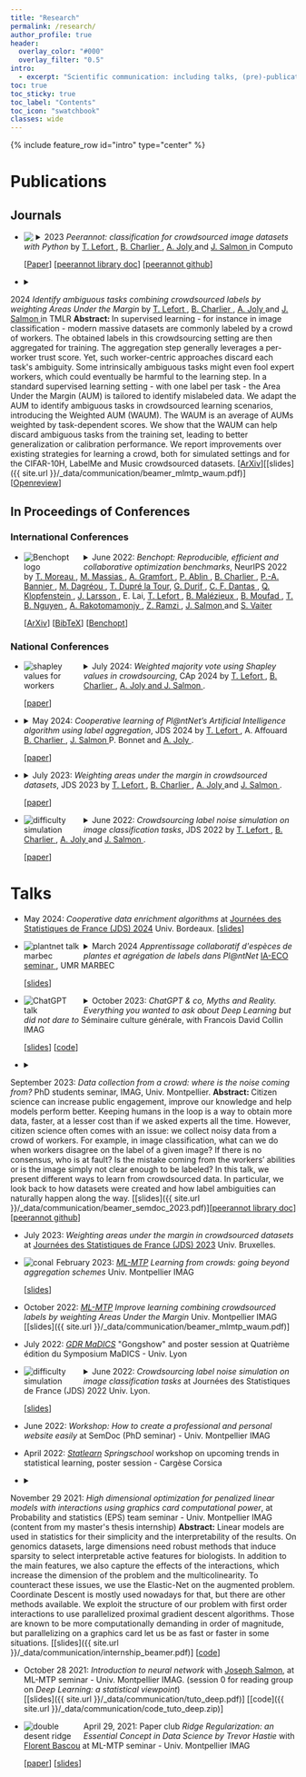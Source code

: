 ```yaml
---
title: "Research"
permalink: /research/
author_profile: true
header:
  overlay_color: "#000"
  overlay_filter: "0.5"
intro:
  - excerpt: "Scientific communication: including talks, (pre)-publications, code and slides when available. *In fine* the serious page."
toc: true
toc_sticky: true
toc_label: "Contents"
toc_icon: "swatchbook"
classes: wide
---
```


{% include feature_row id="intro" type="center" %}

# Publications

## Journals

<ul>
<li><details>
<summary>
  <img src="{{ site.url }}/_data/images/pipeline_peerannot.png" style="max-width: 100px; height: auto; float: left; margin-right: 5px;">
2023 <i>Peerannot: classification for crowdsourced image datasets with Python</i>
by  <a href="https://tanglef.github.io/">T. Lefort </a>, <a href="https://imag.umontpellier.fr/~charlier/index.php?page=index">B. Charlier </a>, <a href="http://www-sop.inria.fr/members/Alexis.Joly/wiki/pmwiki.php"> A. Joly </a> and <a href="http://josephsalmon.eu/">J. Salmon </a> in Computo </summary>
<b> Abstract: </b>
Crowdsourcing is a quick and easy way to collect labels for large datasets, involving many workers. However, workers often disagree with each other. Sources of error can arise from the workers’ skills, but also from the intrinsic difficulty of the task. We present peerannot: a Python library for managing and learning from crowdsourced labels for classification. Our library allows users to aggregate labels from common noise models or train a deep learning-based classifier directly from crowdsourced labels. In addition, we provide an identification module to easily explore the task difficulty of datasets and worker capabilities. </details>
</li>
<p>
  [<a href="https://computo.sfds.asso.fr/published-202402-lefort-peerannot/">Paper</a>]
  [<a href="https://peerannot.github.io/">peerannot library doc</a>]
  [<a href="https://github.com/peerannot/peerannot">peerannot github</a>]
</p>
</ul>

- <details><summary>
2024 <i>Identify ambiguous tasks combining crowdsourced labels by weighting Areas Under the Margin</i>
by <a href="https://tanglef.github.io/">T. Lefort </a>, <a href="https://imag.umontpellier.fr/~charlier/index.php?page=index">B. Charlier </a>, <a href="http://www-sop.inria.fr/members/Alexis.Joly/wiki/pmwiki.php"> A. Joly </a> and <a href="http://josephsalmon.eu/">J. Salmon </a> in TMLR </summary>
<b> Abstract: </b>
     In supervised learning - for instance in image classification - modern massive datasets are commonly labeled by a crowd of workers. The obtained labels in this crowdsourcing setting are then aggregated for training. The aggregation step generally leverages a per-worker trust score. Yet, such worker-centric approaches discard each task's ambiguity. Some intrinsically ambiguous tasks might even fool expert workers, which could eventually be harmful to the learning step. In a standard supervised learning setting - with one label per task - the Area Under the Margin (AUM) is tailored to identify mislabeled data. We adapt the AUM to identify ambiguous tasks in crowdsourced learning scenarios, introducing the Weighted AUM (WAUM). The WAUM is an average of AUMs weighted by task-dependent scores. We show that the WAUM can help discard ambiguous tasks from the training set, leading to better generalization or calibration performance. We report improvements over existing strategies for learning a crowd, both for simulated settings and for the CIFAR-10H, LabelMe and Music crowdsourced datasets. </details>
\[[ArXiv](https://arxiv.org/abs/2209.15380)\]\[[slides]({{ site.url }}/_data/communication/beamer_mlmtp_waum.pdf)\] \[[Openreview](https://openreview.net/forum?id=raD846nj2q&noteId=OKobldgiNW)\]


## In Proceedings of Conferences

### International Conferences

<ul>
<li><details>
<summary>
  <img src="{{ site.url }}/_data/images/logo_benchopt.png" alt="Benchopt logo" style="max-width: 100px; height: auto; float: left; margin-right: 5px;">
June 2022: <i>Benchopt: Reproducible, efficient and collaborative optimization benchmarks</i>, NeurIPS 2022 by <a href="https://tommoral.github.io/about.html">T. Moreau </a>,  <a href="https://mathurinm.github.io/">M. Massias </a>, <a href="http://alexandre.gramfort.net/">A. Gramfort </a>, <a href="https://pierreablin.com/">P. Ablin </a>, <a href="https://imag.umontpellier.fr/~charlier/index.php?page=index">B. Charlier </a>,  <a href="https://twitter.com/el_pa_b">P.-A. Bannier </a>,  <a href="https://deepai.org/profile/mathieu-dagreou"> M. Dagréou </a>, <a href="https://tomdlt.github.io/#about_me">T. Dupré la Tour</a>, <a href="https://gdurif.perso.math.cnrs.fr/">G. Durif </a>, <a href="https://cassiofragadantas.github.io/">C. F. Dantas </a>, <a href="https://klopfe.github.io/">Q. Klopfenstein </a>, <a href="https://larssonjohan.com/">J. Larsson </a>, E. Lai, <a href="https://tanglef.github.io/">T. Lefort </a>, <a href="https://www.google.com/url?sa=t&rct=j&q=&esrc=s&source=web&cd=&cad=rja&uact=8&ved=2ahUKEwj60YnA0Nz4AhVG0RoKHeXaDxoQFnoECAsQAQ&url=https%3A%2F%2Ffr.linkedin.com%2Fin%2Fbenoit-malezieux-203283148&usg=AOvVaw38uDhnW-gQfAo8_Xfi3fm1">B. Malézieux </a>, <a href="https://t.co/Z0XdSWDuBp">B. Moufad </a>, <a href="https://tbng.github.io/">T. B. Nguyen </a>, <a href="https://twitter.com/rakotal1">A. Rakotomamonjy </a>, <a href="https://zaccharieramzi.fr/">Z. Ramzi </a>, <a href="http://josephsalmon.eu/">J. Salmon </a> and <a href="http://samuelvaiter.com/"> S. Vaiter </a></summary>
<b> Abstract: </b>
Numerical validation is at the core of machine learning research as it allows to assess the actual impact of new methods, and to confirm the agreement between theory and practice. Yet, the rapid development of the field poses several challenges: researchers are confronted with a profusion of methods to compare, limited transparency and consensus on best practices, as well as tedious re-implementation work. As a result, validation is often very partial, which can lead to wrong conclusions that slow down the progress of research. We propose Benchopt, a collaborative framework to automate, reproduce and publish optimization benchmarks in machine learning across programming languages and hardware architectures. Benchopt simplifies benchmarking for the community by providing an off-the-shelf tool for running, sharing and extending experiments. To demonstrate its broad usability, we showcase benchmarks on three standard learning tasks: l2-regularized logistic regression, Lasso, and ResNet18 training for image classification.These benchmarks highlight key practical findings that give a more nuanced view of the state-of-the-art fort hese problems, showing that for practical evaluation, the devil is in the details. We hope that Benchopt will foster collaborative work in the community hence improving the reproducibility of research findings. </details></li>
<p>
  [<a href="https://arxiv.org/pdf/2206.13424.pdf">ArXiv</a>]
  [<a href="https://scholar.google.com/scholar_lookup?arxiv_id=2206.13424">BibTeX</a>]
  [<a href="https://benchopt.github.io/">Benchopt</a>]
</p>
</ul>

### National Conferences

<ul>
  <li>
    <details>
      <summary>
      <img src="{{ site.url }}/_data/images/shap_cap.png" alt="shapley values for workers" style="max-width: 100px; height: auto; float: left; margin-right: 5px;">
        July 2024: <i>Weighted majority vote using Shapley values in crowdsourcing</i>, CAp 2024  by  <a href="https://tanglef.github.io/">T. Lefort </a>, <a href="https://imag.umontpellier.fr/~charlier/index.php?page=index">B. Charlier </a>,  <a href="http://www-sop.inria.fr/members/Alexis.Joly/wiki/pmwiki.php"> A. Joly and <a href="http://josephsalmon.eu/">J. Salmon </a> </a> .
      </summary>
      <b>Abstract:</b>
      Crowdsourcing has emerged as a pivotal paradigm for harnessing collective intelligence to solve data annotation tasks. Effective label aggregation, crucial for leveraging the diverse judgments of contributors, remains a fundamental challenge in crowdsourcing systems. This paper introduces a novel label aggregation strategy based on Shapley values, a concept originating from cooperative game theory. By integrating Shapley values as worker weights into the Weighted Majority Vote label aggregation (WMV), our proposed framework aims to address the interpretability of weights assigned to workers. This aggregation reduces the complexity of probabilistic models and the difficulty of the final interpretation of the aggregation from the workers’ votes. We show improved accuracy against other WMV-based label aggregation strategies. We demonstrate the efficiency of our strategy on various real datasets to explore multiple crowdsourcing scenarios.
    </details>
    <p>
      [<a href="{{ site.url }}/_data/papers/cap24.pdf">paper</a>]
    </p>
  </li>
  <li>
    <details>
      <summary>
        May 2024: <i>Cooperative learning of Pl@ntNet’s Artificial Intelligence algorithm using label aggregation</i>, JDS 2024 by  <a href="https://tanglef.github.io/">T. Lefort </a>, A. Affouard <a href="https://imag.umontpellier.fr/~charlier/index.php?page=index">B. Charlier </a>, <a href="http://josephsalmon.eu/">J. Salmon </a> P. Bonnet and <a href="http://www-sop.inria.fr/members/Alexis.Joly/wiki/pmwiki.php"> A. Joly </a> .
      </summary>
      <b>Abstract:</b>
The Pl@ntNet system enables global data collection by allowing users to upload and annotate plant observations, leading to noisy labels due to diverse user skills. Achieving consensus is crucial for training, but the vast scale of collected data makes traditional label aggregation strategies challenging. Additionally, as many species are rarely observed, user expertise can not be evaluated as an inter-user agreement: otherwise, botanical experts would have a lower weight in the training step than the average user as they have fewer but precise  articipation. Our proposed label aggregation strategy aims to cooperatively train plant identification models. This strategy estimates user expertise as a trust score per worker based on their ability to identify plant species from crowdsourced data.
The trust score is recursively estimated from correctly identified species given the current estimated labels. This interpretable score exploits botanical experts’ knowledge and the heterogeneity of users. We evaluate our strategy on a large subset of the Pl@ntNet database focused on European flora, comprising over 6 000 000 observations and 800 000 users. We
demonstrate that estimating users’ skills based on the diversity of their expertise enhances labeling performance.
    </details>
    <p>
      [<a href="{{ site.url }}/_data/papers/jds24.pdf">paper</a>]
    </p>
  </li>
  <li>
    <details>
      <summary>
        July 2023: <i>Weighting areas under the margin in crowdsourced datasets</i>, JDS 2023 by  <a href="https://tanglef.github.io/">T. Lefort </a>, <a href="https://imag.umontpellier.fr/~charlier/index.php?page=index">B. Charlier </a>, <a href="http://www-sop.inria.fr/members/Alexis.Joly/wiki/pmwiki.php"> A. Joly </a> and <a href="http://josephsalmon.eu/">J. Salmon </a>.
      </summary>
      <b>Abstract:</b>
In supervised learning — for instance in image classification — modern massive datasets are commonly labeled by a crowd of workers. Labeling errors can happen because of the workers abilities or tasks identification difficulty. Some intrinsically ambiguous tasks might fool expert workers, which could eventually be harmful to the learning step. In a standard supervised learning setting — with one label per task — the Area Under the Margin (AUM) is tailored to identify mislabeled data. We adapt the AUM to identify ambiguous tasks in crowdsourced learning scenarios, introducing the Weighted AUM (WAUM). The WAUM is an average of AUMs weighted by task-dependent scores. We show that the WAUM can help discard ambiguous tasks from the training set, leading to better generalization or calibration performance.
    </details>
    <p>
      [<a href="{{ site.url }}/_data/papers/jds23.pdf">paper</a>]
    </p>
  </li>
  <li>
    <details>
      <summary>
        <img src="{{ site.url }}/_data/images/prob_diff.png" alt="difficulty simulation" style="max-width: 100px; height: auto; float: left; margin-right: 5px;">
        June 2022: <i>Crowdsourcing label noise simulation on image classification tasks</i>, JDS 2022 by  <a href="https://tanglef.github.io/">T. Lefort </a>, <a href="https://imag.umontpellier.fr/~charlier/index.php?page=index">B. Charlier </a>, <a href="http://www-sop.inria.fr/members/Alexis.Joly/wiki/pmwiki.php"> A. Joly </a> and <a href="http://josephsalmon.eu/">J. Salmon </a>.
      </summary>
      <b>Abstract:</b>
      It is common to collect labeled datasets using crowdsourcing. Yet, label quality depends deeply on the task difficulty and on the workers' abilities. With such datasets, the lack of ground truth makes it hard to assess the quality of annotations. There are few open-access crowdsourced datasets, and even fewer that provide both heterogeneous tasks in difficulty and all workers' answers before the aggregation. We propose a new crowdsourcing simulation framework with quality control. This allows us to evaluate different empirical learning strategies empirically from the obtained labels. Our goal is to separate different sources of noise: workers that do not provide any information on the true label against poorly performing workers, useful on easy tasks.
    </details>
    <p>
      [<a href="{{ site.url }}/_data/papers/jds22.pdf">paper</a>]
    </p>
  </li>
</ul>

# Talks

- May 2024: *Cooperative data enrichment algorithms* at [Journées des Statistiques de France (JDS) 2024](https://jds2024.sciencesconf.org/resource/page/id/18) Univ. Bordeaux.
[<a href="{{ site.url }}/_data/communication/beamer_jds24.pdf">slides</a>]

<ul>
  <li>
    <details>
      <summary>
        <img src="{{ site.url }}/_data/images/Plantnet_scheme.png" alt="plantnet talk marbec" style="max-width: 100px; height: auto; float: left; margin-right: 5px;">
        March 2024 <i>Apprentissage collaboratif d'espèces de plantes et agrégation de labels dans Pl@ntNet</i> <a href="https://docs.google.com/document/d/1w7YNvQG4v7QCJj86sjO4PLqOYPOT4QTOD8Am18GgT2Q/edit#heading=h.607qmvjxwu93">IA-ECO seminar </a>, UMR MARBEC
      </summary>
      <b>Abstract:</b>
        Deep learning models for plant species identification rely on large annotated datasets. The Pl@ntNet system enables global data collection by allowing users to upload and annotate plant observations, leading to noisy labels due to diverse user skills. Achieving consensus is crucial for training, but the vast scale of collected data (number of observations, users and species) makes traditional label aggregation strategies challenging. Existing methods either retain all observations, resulting in noisy training data or selectively keep those with sufficient votes, discarding valuable information. Additionally, as many species are rarely observed, user expertise can not be evaluated as an inter-user agreement: otherwise, botanical experts would have a lower weight in the AI training step than the average user.
        Our proposed label aggregation strategy aims to cooperatively train plant identification AI models. This strategy estimates user expertise as a trust score per worker based on their ability to identify plant species from crowdsourced data. The trust score is recursively estimated from correctly identified species given the current estimated labels. This interpretable score exploits botanical experts’ knowledge and the heterogeneity of users. Subsequently, our strategy removes unreliable observations but retains those with limited trusted annotations, unlike other approaches.
        We evaluate our strategy on a large subset of the Pl@ntNet database focused on European flora, comprising over 6M observations and 800K users. This anonymized dataset of votes and observations is released [openly](https://doi.org/10.5281/zenodo.10782465). We demonstrate that estimating users’ skills based on the diversity of their expertise enhances labeling performance.
        Our findings emphasize the synergy of human annotation and data filtering in improving AI performance for a refined training dataset. We explore incorporating AI-based votes alongside human input in the label aggregation. This can further enhance human-AI interactions to detect unreliable observations (even with few votes).
    </details>
    <p>
      [<a href="{{ site.url }}/_data/communication/Cooperative_learning_of_Pl_ntNet_s_Artificial_Intelligence_algorithm.pdf">slides</a>]
    </p>
  </li>
  <li>
    <details>
      <summary>
        <img src="{{ site.url }}/_data/images/chat_gpt_talk.png" alt="ChatGPT talk" style="max-width: 100px; height: auto; float: left; margin-right: 5px;">
        October 2023: <i>ChatGPT & co, Myths and Reality. Everything you wanted to ask about Deep Learning but did not dare to</i> Séminaire culture générale, with Francois David Collin IMAG
      </summary>
      <b>Abstract:</b>
      Many of us have seen the strong impact of so-called Deep Learning technologies for some time now. This is particularly true of their "generative" side, with Large Language Models (LLMs) such as ChatGPT, GPT-4, etc., whose use has become widespread in higher education, inviting teaching staff to question these tools, from their creation to their use. Here, we offer an overview of Deep Learning, taking a look at what data-driven learning is, and introducing the flagship of these new technologies: LLMs, their development, and uses.
    </details>
    <p>
      [<a href="{{ site.url }}/_data/chatgpt_talk/public/index.html">slides</a>]
      [<a href="https://plmlab.math.cnrs.fr/francoisdavid.collin/chatgpt-imag-talk">code</a>]
    </p>
  </li>
</ul>


- <details><summary>
September 2023: <i>Data collection from a crowd: where is the noise coming from? </i>PhD students seminar, IMAG, Univ. Montpellier.</summary> <b> Abstract: </b>
Citizen science can increase public engagement, improve our knowledge and help models perform better. Keeping humans in the loop is a way to obtain more data, faster, at a lesser cost than if we asked experts all the time. However, citizen science often comes with an issue: we collect noisy data from a crowd of workers. For example, in image classification, what can we do when workers disagree on the label of a given image? If there is no consensus, who is at fault? Is the mistake coming from the workers’ abilities or is the image simply not clear enough to be labeled? In this talk, we present different ways to learn from crowdsourced data. In particular, we look back to how datasets were created and how label ambiguities can naturally happen along the way. </details>
\[[slides]({{ site.url }}/_data/communication/beamer_semdoc_2023.pdf)\]\[[peerannot library doc](https://peerannot.github.io/)\] \[[peerannot github](https://github.com/peerannot/peerannot)\]

- July 2023: *Weighting areas under the margin in crowdsourced datasets* at [Journées des Statistiques de France (JDS) 2023](https://jds2023.sciencesconf.org/resource/page/id/19) Univ. Bruxelles.


<ul>
  <li>
    <img src="{{ site.url }}/_data/images/conal.png" alt="conal" style="max-width: 100px; height: auto; float: left; margin-right: 5px;">
    February 2023: <a href="https://groupes.renater.fr/wiki/ml-mtp/index"><i>ML-MTP</i></a> <i>Learning from crowds: going beyond aggregation schemes</i> Univ. Montpellier IMAG
    <p>
      [<a href="https://groupes.renater.fr/wiki/ml-mtp/_media/wiki/beamer.pdf">slides</a>]
    </p>
  </li>
</ul>


- October 2022: [*ML-MTP*](https://groupes.renater.fr/wiki/ml-mtp/index) *Improve learning combining crowdsourced labels by weighting Areas Under the Margin* Univ. Montpellier IMAG \[[slides]({{ site.url }}/_data/communication/beamer_mlmtp_waum.pdf)\]

- July 2022: [*GDR MaDICS*](https://www.madics.fr/event/symposium-madics-4/) "Gongshow" and poster session at Quatrième édition du Symposium MaDICS - Univ. Lyon


<ul>
  <li>
    <details>
      <summary>
        <img src="{{ site.url }}/_data/images/prob_diff.png" alt="difficulty simulation" style="max-width: 100px; height: auto; float: left; margin-right: 5px;">
        June 2022: <i>Crowdsourcing label noise simulation on image classification tasks</i> at Journées des Statistiques de France (JDS) 2022 Univ. Lyon.
      </summary>
      <b>Abstract:</b>
      It is common to collect labeled datasets using crowdsourcing. Yet, label quality depends deeply on the task difficulty and on the workers' abilities. With such datasets, the lack of ground truth makes it hard to assess the quality of annotations. There are few open-access crowdsourced datasets, and even fewer that provide both heterogeneous tasks in difficulty and all workers' answers before the aggregation. We propose a new crowdsourcing simulation framework with quality control. This allows us to evaluate different empirical learning strategies empirically from the obtained labels. Our goal is to separate different sources of noise: workers that do not provide any information on the true label against poorly performing workers, useful on easy tasks.
    </details>
    <p>
      [<a href="{{ site.url }}/_data/communication/beamer_jds_tlefort.pdf">slides</a>]
    </p>
  </li>
</ul>


- June 2022: <i>Workshop: How to create a professional and personal website easily </i> at SemDoc (PhD seminar) - Univ. Montpellier IMAG

- April 2022: [*Statlearn*](https://www.sfds.asso.fr/fr/group/activites_et_parrainages/activites_de_la_sfds/569-statlearn/) *Springschool* workshop on upcoming trends in statistical learning, poster session - Cargèse Corsica

- <details><summary>
November 29 2021: <i>High dimensional optimization for penalized linear models with interactions using graphics card computational power</i>, at Probability and statistics (EPS) team seminar - Univ. Montpellier IMAG (content from my master's thesis internship)</summary> <b>Abstract:</b>
Linear models are used in statistics for their simplicity and the interpretability of the results.
On genomics datasets, large dimensions need robust methods that induce sparsity to select interpretable active features for biologists. In addition to the main features, we also capture the effects of the interactions, which increase the dimension of the problem and the multicolinearity.
To counteract these issues, we use the Elastic-Net on the augmented problem. Coordinate Descent is mostly used nowadays for that, but there are other methods available.
We exploit the structure of our problem with first order interactions to use parallelized proximal gradient descent algorithms.
Those are known to be more computationally demanding in order of magnitude, but parallelizing on a graphics card let us be as fast or faster in some situations.</details>
\[[slides]({{ site.url }}/_data/communication/internship_beamer.pdf)\]
\[[code](https://github.com/tanglef/interactionsmodel)\]

- October 28 2021: *Introduction to neural network* with [Joseph Salmon](http://josephsalmon.eu/), at ML-MTP seminar - Univ. Montpellier IMAG. (session 0 for reading group on *Deep Learning: a statistical viewpoint*)<br>
\[[slides]({{ site.url }}/_data/communication/tuto_deep.pdf)\] \[[code]({{ site.url }}/_data/communication/code_tuto_deep.zip)\]


<ul>
  <li>
    <img src="{{ site.url }}/_data/images/ridge_dd.png" alt="double desent ridge" style="max-width: 100px; height: auto; float: left; margin-right: 5px;">
    April 29, 2021: Paper club <i>Ridge Regularization: an Essential Concept in Data Science by Trevor Hastie</i> with <a href="https://bascouflorent.github.io/">Florent Bascou</a> at ML-MTP seminar - Univ. Montpellier IMAG
    <p>
      [<a href="https://arxiv.org/pdf/2006.00371.pdf">paper</a>]
      [<a href="{{ site.url }}/_data/communication/ridge_ml_mtp.pdf">slides</a>]
    </p>
  </li>
</ul>
